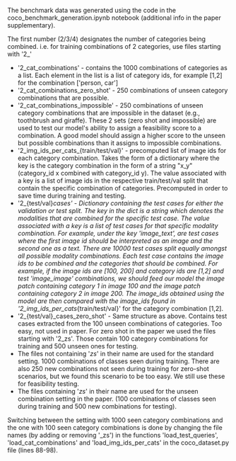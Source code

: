 The benchmark data was generated using the code in the coco_benchmark_generation.ipynb notebook (additional info in the paper supplementary).

The first number (2/3/4) designates the number of categories being combined. i.e. for training combinations of 2 categories, use files starting with '2_'

- '2_cat_combinations' - contains the 1000 combinations of categories as a list. Each element in the list is a list of category ids, for example [1,2] for the combination ['person, car']
- '2_cat_combinations_zero_shot' - 250 combinations of unseen category combinations that are possible.
- '2_cat_combinations_impossible' - 250 combinations of unseen category combinations that are impossible in the dataset (e.g., toothbrush and giraffe). These 2 sets (zero shot and impossible) are used to test our model's ability to assign a feasibility score to a combination. A good model should assign a higher score to the unseen but possible combinations than it assigns to impossible combinations.
- '2_img_ids_per_cats_{train/test/val}' - precomputed list of image ids for each category combination. Takes the form of a dictionary where the key is the category combination in the form of a string "x_y" (category_id x combined with category_id y). The value associated with a key is a list of image ids in the respective train/test/val split that contain the specific combination of categories. Precomputed in order to save time during training and testing.
- '2_{test/val}_cases' - Dictionary containing the test cases for either the validation or test split. The key in the dict is a string which denotes the modalities that are combined for the specific test case. The value associated with a key is a list of test cases for that specific modality combination. For example, under the key 'image_text', are test cases where the first image id should be interpreted as an image and the second one as a text. There are 10000 test cases split equally amongst all possible modality combinations. Each test case contains the image ids to be combined and the categories that should be combined.
For example, if the image ids are [100, 200] and category ids are [1,2] and test 'image_image' combinations, we should feed our model the image patch containing category 1 in image 100 and the image patch containing category 2 in image 200. The image_ids obtained using the model are then compared with the image_ids found in '2_img_ids_per_cats_{train/test/val}' for the category combination [1,2].
- '2_{test/val}_cases_zero_shot' - Same structure as above. Contains test cases extracted from the 100 unseen combinations of categories. Too easy, not used in paper. For zero shot in the paper we used the files starting with '2_zs'. Those contain 100 category combinations for training and 500 unseen ones for testing.
- The files not containing '_zs_' in their name are used for the standard setting. 1000 combinations of classes seen during training. There are also 250 new combinations not seen during training for zero-shot scenarios, but we found this scenario to be too easy. We still use these for feasibility testing.
- The files containing '_zs_' in their name are used for the unseen combination setting in the paper. (100 combinations of classes seen during training and 500 new combinations for testing).

Switching between the setting with 1000 seen category combinations and the one with 100 seen category combinations is done by changing the file names (by adding or removing '_zs') in the functions 'load_test_queries', 'load_cat_combinations' and 'load_img_ids_per_cats' in the coco_dataset.py file (lines 88-98).  
